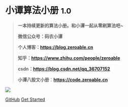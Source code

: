 # 小谭算法小册 <small>1.0</small>

> **一本持续更新的算法小册。和小谭一起从零刷算法吧~**
>
> **微信公众号：码农小谭**
>
> **个人博客：https://blog.zeroable.cn**
>
> **知乎：https://www.zhihu.com/people/zeroable**
>
> **csdn：https://blog.csdn.net/qq_36707152**
>
> **小谭八股文小册**：**https://code.zeroable.cn**

![](https://gitee.com/zeroable/ima/raw/master/img/EWM_GZH_MNXT.png)



[GitHub](https://github.com/tanwenzan/coding) [Get Started](#java)

